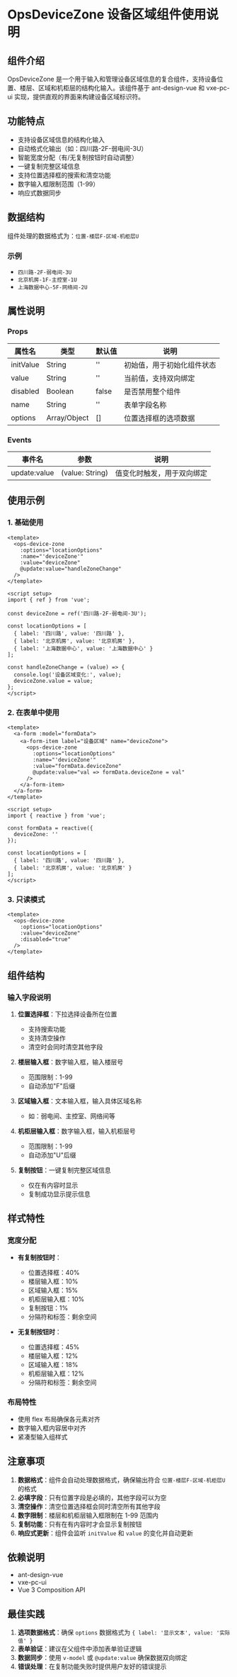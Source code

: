 # OpsDeviceZone 设备区域组件使用说明

## 组件介绍
OpsDeviceZone 是一个用于输入和管理设备区域信息的复合组件，支持设备位置、楼层、区域和机柜层的结构化输入。该组件基于 ant-design-vue 和 vxe-pc-ui 实现，提供直观的界面来构建设备区域标识符。

## 功能特点
- 支持设备区域信息的结构化输入
- 自动格式化输出（如：四川路-2F-弱电间-3U）
- 智能宽度分配（有/无复制按钮时自动调整）
- 一键复制完整区域信息
- 支持位置选择框的搜索和清空功能
- 数字输入框限制范围（1-99）
- 响应式数据同步

## 数据结构
组件处理的数据格式为：`位置-楼层F-区域-机柜层U`

### 示例
- `四川路-2F-弱电间-3U`
- `北京机房-1F-主控室-1U`
- `上海数据中心-5F-网络间-2U`

## 属性说明

### Props

| 属性名 | 类型 | 默认值 | 说明 |
|--------|------|--------|------|
| initValue | String | '' | 初始值，用于初始化组件状态 |
| value | String | '' | 当前值，支持双向绑定 |
| disabled | Boolean | false | 是否禁用整个组件 |
| name | String | '' | 表单字段名称 |
| options | Array/Object | [] | 位置选择框的选项数据 |

### Events

| 事件名 | 参数 | 说明 |
|--------|------|------|
| update:value | (value: String) | 值变化时触发，用于双向绑定 |

## 使用示例

### 1. 基础使用
```vue
<template>
  <ops-device-zone
    :options="locationOptions"
    :name="'deviceZone'"
    :value="deviceZone"
    @update:value="handleZoneChange"
  />
</template>

<script setup>
import { ref } from 'vue';

const deviceZone = ref('四川路-2F-弱电间-3U');

const locationOptions = [
  { label: '四川路', value: '四川路' },
  { label: '北京机房', value: '北京机房' },
  { label: '上海数据中心', value: '上海数据中心' }
];

const handleZoneChange = (value) => {
  console.log('设备区域变化:', value);
  deviceZone.value = value;
};
</script>
```

### 2. 在表单中使用
```vue
<template>
  <a-form :model="formData">
    <a-form-item label="设备区域" name="deviceZone">
      <ops-device-zone
        :options="locationOptions"
        :name="'deviceZone'"
        :value="formData.deviceZone"
        @update:value="val => formData.deviceZone = val"
      />
    </a-form-item>
  </a-form>
</template>

<script setup>
import { reactive } from 'vue';

const formData = reactive({
  deviceZone: ''
});

const locationOptions = [
  { label: '四川路', value: '四川路' },
  { label: '北京机房', value: '北京机房' }
];
</script>
```

### 3. 只读模式
```vue
<template>
  <ops-device-zone
    :options="locationOptions"
    :value="deviceZone"
    :disabled="true"
  />
</template>
```

## 组件结构

### 输入字段说明
1. **位置选择框**：下拉选择设备所在位置
   - 支持搜索功能
   - 支持清空操作
   - 清空时会同时清空其他字段

2. **楼层输入框**：数字输入框，输入楼层号
   - 范围限制：1-99
   - 自动添加"F"后缀

3. **区域输入框**：文本输入框，输入具体区域名称
   - 如：弱电间、主控室、网络间等

4. **机柜层输入框**：数字输入框，输入机柜层号
   - 范围限制：1-99
   - 自动添加"U"后缀

5. **复制按钮**：一键复制完整区域信息
   - 仅在有内容时显示
   - 复制成功显示提示信息

## 样式特性

### 宽度分配
- **有复制按钮时**：
  - 位置选择框：40%
  - 楼层输入框：10%
  - 区域输入框：15%
  - 机柜层输入框：10%
  - 复制按钮：1%
  - 分隔符和标签：剩余空间

- **无复制按钮时**：
  - 位置选择框：45%
  - 楼层输入框：12%
  - 区域输入框：18%
  - 机柜层输入框：12%
  - 分隔符和标签：剩余空间

### 布局特性
- 使用 flex 布局确保各元素对齐
- 数字输入框内容居中对齐
- 紧凑型输入组样式

## 注意事项

1. **数据格式**：组件会自动处理数据格式，确保输出符合 `位置-楼层F-区域-机柜层U` 的格式
2. **必填字段**：只有位置字段是必填的，其他字段可以为空
3. **清空操作**：清空位置选择框会同时清空所有其他字段
4. **数字限制**：楼层和机柜层输入框限制在 1-99 范围内
5. **复制功能**：只有在有内容时才会显示复制按钮
6. **响应式更新**：组件会监听 `initValue` 和 `value` 的变化并自动更新

## 依赖说明
- ant-design-vue
- vxe-pc-ui
- Vue 3 Composition API

## 最佳实践

1. **选项数据格式**：确保 `options` 数据格式为 `{ label: '显示文本', value: '实际值' }`
2. **表单验证**：建议在父组件中添加表单验证逻辑
3. **数据同步**：使用 `v-model` 或 `@update:value` 确保数据双向绑定
4. **错误处理**：在复制功能失败时提供用户友好的错误提示 